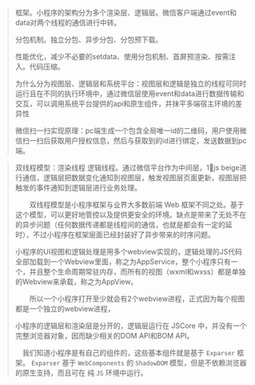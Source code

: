 > 框架。小程序的架构分为多个渲染层、逻辑层。微信客户端通过event和data对两个线程的通信进行中转。
>
> 分包机制。独立分包、异步分包、分包预下载。
>
> 性能优化，减少不必要的setdata、使用分包机制、首屏预渲染、按需注入。代码压缩。
>
> 为什么分为视图层、逻辑层和系统平台：视图层和逻辑是独立的线程可同时运行且在不同的执行环境中，通过微信层使用event和data进行数据传输和交互，可以调用系统平台提供的api和原生组件，并抹平多端宿主环境的差异性
>
> 微信扫一扫实现原理：pc端生成一个包含全局唯一id的二维码，用户使用微信扫一扫后获取用户授权信息，然后与获取到的id进行绑定，发送数据到pc端。

> 双线程模型：渲染线程 逻辑线程。通过微信平台作为中间层，1⃣️js beige进行通信，逻辑层把数据变化通知到视图层，触发视图层页面更新，视图层把触发的事件通知到逻辑层进行业务处理。
>
> 　　双线程模型是小程序框架与业界大多数前端 Web 框架不同之处。基于这个模型，可以更好地管控以及提供更安全的环境。缺点是带来了无处不在的异步问题（任何数据传递都是线程间的通信，也就是都会有一定的延时），不过小程序在框架层面已经封装好了异步带来的时序问题。
>
> 小程序的UI视图和逻辑处理是用多个webview实现的，逻辑处理的JS代码全部加载到一个Webview里面，称之为AppService，整个小程序只有一个，并且整个生命周期常驻内存，而所有的视图（wxml和wxss）都是单独的Webview来承载，称之为AppView。
>
> 　　所以一个小程序打开至少就会有2个webview进程，正式因为每个视图都是一个独立的webview进程，
>
> 小程序的逻辑层和渲染层是分开的，逻辑层运行在 JSCore 中，并没有一个完整浏览器对象，因而缺少相关的DOM API和BOM API。
>
> 　我们知道小程序是有自己的组件的，这些基本组件就是基于 `Exparser` 框架。 `Exparser` 基于 `WebComponents` 的 `ShadowDOM` 模型，但是不依赖浏览器的原生支持，而且可在 纯 `JS` 环境中运行。
